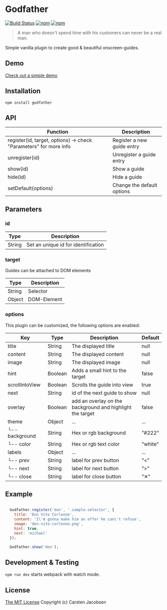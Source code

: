 # Godfather

[![Build Status](https://travis-ci.org/crsten/godfather.svg?branch=master&style=flat-square)](https://travis-ci.org/crsten/godfather)
[![npm](https://img.shields.io/npm/dt/godfather.svg?style=flat-square)](https://www.npmjs.com/package/godfather)
[![npm](https://img.shields.io/npm/v/godfather.svg?style=flat-square)](https://www.npmjs.com/package/godfather)

> A man who doesn't spend time with his customers can never be a real man.

Simple vanilla plugin to create good & beautiful onscreen-guides.

## Demo

[Check out a simple demo](https://crsten.github.io/godfather/)

## Installation

`npm install godfather`

## API

| Function | Description |
| ---- | ---- |
| register(id, target, options) -> check "Parameters" for more info | Register a new guide entry |
| unregister(id) | Unregister a guide entry |
| show(id) | Show a guide |
| hide(id) | Hide a guide |
| setDefault(options) | Change the default options |

## Parameters

### id

| Type | Description |
| ---- | ----- |
| String | Set an unique id for identification |

### target

Guides can be attached to DOM elements

| Type | Description |
| ---- | ----- |
| String | Selector |
| Object | DOM-Element |

### options

This plugin can be customized, the following options are enabled:

| Key | Type | Description | Default |
| ---- | ---- | ---- | ---- |
| title | String | The displayed title | null |
| content | String | The displayed content | null |
| image | String | The displayed image | null |
| hint | Boolean | Adds a small hint to the target | false |
| scrollIntoView | Boolean | Scrolls the guide into view | true |
| next | String | id of the next guide to show | null |
| overlay | Boolean | add an overlay on the background and highlight the target | false |
| theme | Object | ... | ... |
| └-- background | String | Hex or rgb background | "#222" |
| └-- color | String | Hex or rgb text color | "white" |
| labels | Object | ... | ... |
| └-- prev | String | label for prev button | "<" |
| └-- next | String | label for next button | ">" |
| └-- close | String | label for close button | "✕" |

## Example

```js

  Godfather.register('don', '.sample-selector', {
    title: 'Don Vito Corleone',
    content: 'I\'m gonna make him an offer he can\'t refuse',
    image: 'don-vito-corleone.png',
    hint: true,
    next: 'michael'
  });

  Godfather.show('don');

```

## Development & Testing

`npm run dev` starts webpack with watch mode.

## License

[The MIT License](http://opensource.org/licenses/MIT)
Copyright (c) Carsten Jacobsen
